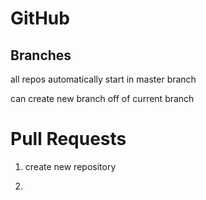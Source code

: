 # GitHub

## Branches

all repos automatically start in master branch

can create new branch off of current branch

# Pull Requests

1. create new repository 

2. 

